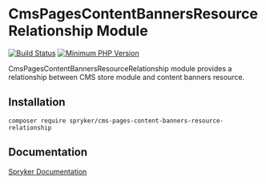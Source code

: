 # CmsPagesContentBannersResourceRelationship Module
[![Build Status](https://travis-ci.org/spryker/cms-pages-content-banners-resource-relationship.svg)](https://travis-ci.org/spryker/cms-pages-content-banners-resource-relationship)
[![Minimum PHP Version](https://img.shields.io/badge/php-%3E%3D%207.2-8892BF.svg)](https://php.net/)

CmsPagesContentBannersResourceRelationship module provides a relationship between CMS store module and content banners resource.

## Installation

```
composer require spryker/cms-pages-content-banners-resource-relationship
```

## Documentation

[Spryker Documentation](https://academy.spryker.com/developing_with_spryker/module_guide/modules.html)
